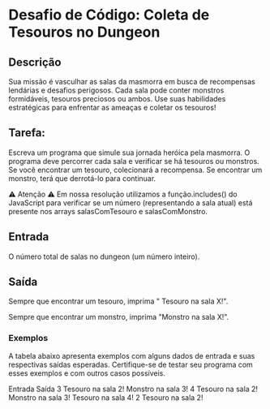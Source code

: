 # Desafio de Código: Coleta de Tesouros no Dungeon

## Descrição
Sua missão é vasculhar as salas da masmorra em busca de recompensas lendárias e desafios perigosos. Cada sala pode conter monstros formidáveis, tesouros preciosos ou ambos. Use suas habilidades estratégicas para enfrentar as ameaças e coletar os tesouros!

## Tarefa: 
Escreva um programa que simule sua jornada heróica pela masmorra. O programa deve percorrer cada sala e verificar se há tesouros ou monstros. Se você encontrar um tesouro, colecionará a recompensa. Se encontrar um monstro, terá que derrotá-lo para continuar.

⚠ Atenção ⚠
Em nossa resolução utilizamos a função.includes() do JavaScript para verificar se um número (representando a sala atual) está presente nos arrays salasComTesouro e salasComMonstro.

## Entrada
O número total de salas no dungeon (um número inteiro).

## Saída
Sempre que encontrar um tesouro, imprima " Tesouro na sala X!".

Sempre que encontrar um monstro, imprima "Monstro na sala X!".

### Exemplos
A tabela abaixo apresenta exemplos com alguns dados de entrada e suas respectivas saídas esperadas. Certifique-se de testar seu programa com esses exemplos e com outros casos possíveis.

Entrada	Saída
3	Tesouro na sala 2!
Monstro na sala 3!
4	Tesouro na sala 2!
Monstro na sala 3!
Tesouro na sala 4!
2	Tesouro na sala 2!